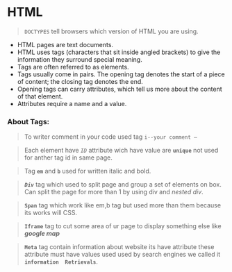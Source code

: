 #      HTML

> `DOCTYPES` tell browsers which version of HTML you are using. 

- HTML pages are text documents.
- HTML uses tags (characters that sit inside angled 
brackets) to give the information they surround special 
meaning.
- Tags are often referred to as elements.
- Tags usually come in pairs. The opening tag denotes 
the start of a piece of content; the closing tag denotes 
the end.
- Opening tags can carry attributes, which tell us more 
about the content of that element.
- Attributes require a name and a value.
### About Tags:
>To writer comment in  your code  used tag `i--your comment –`

>Each element have *`ID`* attribute wich have value are **`unique`**  not used for anther tag id in same page.

>Tag **`em`** and **`b`** used for written italic and bold.

> **_`Div`_** tag which used to  split page and group a set  of elements  on box.
Can split the page for more than 1 by using div and _nested div_.

> **`Span`** tag which work like em,b tag but used more than them because  its works will CSS.

> **`Iframe`** tag to cut some area of ur page to display something else like **_google map_**

> **`Meta`** tag contain information about website its have attribute  these attribute must have values used used by search engines we called it **`information  Retrievals`**.



